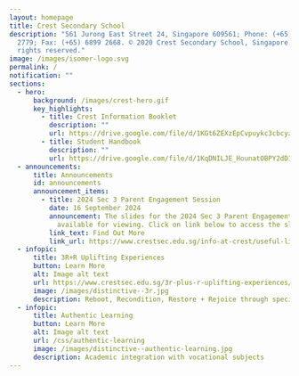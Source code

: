```yaml
---
layout: homepage
title: Crest Secondary School
description: "561 Jurong East Street 24, Singapore 609561; Phone: (+65) 6899
  2779; Fax: (+65) 6899 2668. © 2020 Crest Secondary School, Singapore. All
  rights reserved."
image: /images/isomer-logo.svg
permalink: /
notification: ""
sections:
  - hero:
      background: /images/crest-hero.gif
      key_highlights:
        - title: Crest Information Booklet
          description: ""
          url: https://drive.google.com/file/d/1KGt6ZEXzEpCvpuykc3cbcyzJKVs2WBj6/view?usp=sharing
        - title: Student Handbook
          description: ""
          url: https://drive.google.com/file/d/1KqDNILJE_HounatOBPY2dD1yWKLEcB2v/view?usp=drive_link
  - announcements:
      title: Announcements
      id: announcements
      announcement_items:
        - title: 2024 Sec 3 Parent Engagement Session
          date: 16 September 2024
          announcement: The slides for the 2024 Sec 3 Parent Engagement Session is now
            available for viewing. Click on link below to access the slides.
          link_text: Find Out More
          link_url: https://www.crestsec.edu.sg/info-at-crest/useful-links/parent/
  - infopic:
      title: 3R+R Uplifting Experiences
      button: Learn More
      alt: Image alt text
      url: https://www.crestsec.edu.sg/3r-plus-r-uplifting-experiences/
      image: /images/distinctive--3r.jpg
      description: Reboot, Recondition, Restore + Rejoice through special programmes
  - infopic:
      title: Authentic Learning
      button: Learn More
      alt: Image alt text
      url: /css/authentic-learning
      image: /images/distinctive--authentic-learning.jpg
      description: Academic integration with vocational subjects
---
```

